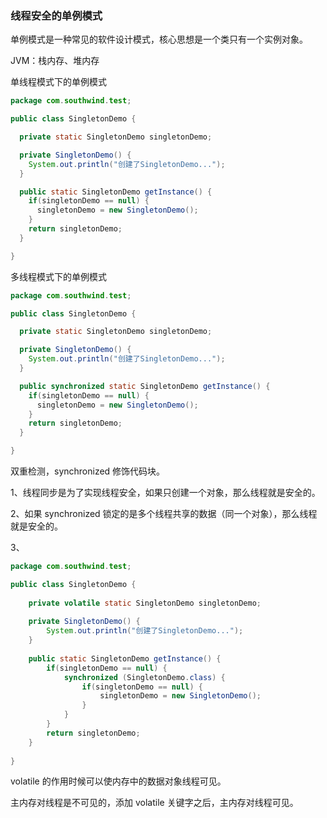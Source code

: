 ### 线程安全的单例模式

单例模式是一种常见的软件设计模式，核心思想是一个类只有一个实例对象。

JVM：栈内存、堆内存

单线程模式下的单例模式

```java
package com.southwind.test;

public class SingletonDemo {

  private static SingletonDemo singletonDemo;

  private SingletonDemo() {
    System.out.println("创建了SingletonDemo...");
  }

  public static SingletonDemo getInstance() {
    if(singletonDemo == null) {
      singletonDemo = new SingletonDemo();
    }
    return singletonDemo;
  }

}
```

多线程模式下的单例模式

```java
package com.southwind.test;

public class SingletonDemo {

  private static SingletonDemo singletonDemo;

  private SingletonDemo() {
    System.out.println("创建了SingletonDemo...");
  }

  public synchronized static SingletonDemo getInstance() {
    if(singletonDemo == null) {
      singletonDemo = new SingletonDemo();
    }
    return singletonDemo;
  }

}
```

双重检测，synchronized 修饰代码块。

1、线程同步是为了实现线程安全，如果只创建一个对象，那么线程就是安全的。

2、如果 synchronized 锁定的是多个线程共享的数据（同一个对象），那么线程就是安全的。

3、

```java
package com.southwind.test;

public class SingletonDemo {
	
	private volatile static SingletonDemo singletonDemo;
	
	private SingletonDemo() {
		System.out.println("创建了SingletonDemo...");
	}
	
	public static SingletonDemo getInstance() {
		if(singletonDemo == null) {
			synchronized (SingletonDemo.class) {
				if(singletonDemo == null) {
					singletonDemo = new SingletonDemo();
				}
			}
		}
		return singletonDemo;
	}
	
}
```

volatile 的作用时候可以使内存中的数据对象线程可见。

主内存对线程是不可见的，添加 volatile 关键字之后，主内存对线程可见。



